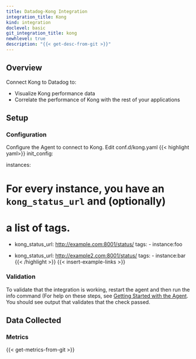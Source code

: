 ```yaml
---
title: Datadog-Kong Integration
integration_title: Kong
kind: integration
doclevel: basic
git_integration_title: kong
newhlevel: true
description: "{{< get-desc-from-git >}}"
---
```


## Overview

Connect Kong to Datadog to:

* Visualize Kong performance data
* Correlate the performance of Kong with the rest of your applications

## Setup
### Configuration

Configure the Agent to connect to Kong. Edit conf.d/kong.yaml
{{< highlight yaml>}}
init_config:

instances:
# For every instance, you have an `kong_status_url` and (optionally)
# a list of tags.

-   kong_status_url: http://example.com:8001/status/
    tags:
        -   instance:foo

-   kong_status_url: http://example2.com:8001/status/
    tags:
        -   instance:bar
{{< /highlight >}}
{{< insert-example-links >}}

### Validation

To validate that the integration is working, restart the agent and then run the info command (For help on these steps, see [Getting Started with the Agent](/guides/basic_agent_usage/).  You should see output that validates that the check passed.

## Data Collected
### Metrics

{{< get-metrics-from-git >}}
